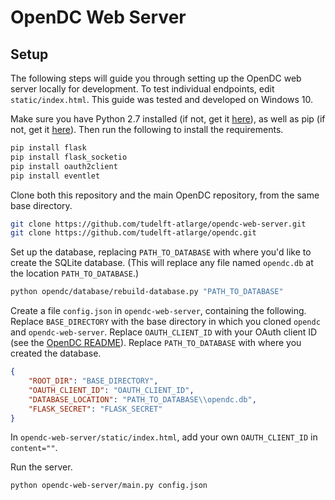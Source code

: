 # OpenDC Web Server

## Setup

The following steps will guide you through setting up the OpenDC web server locally for development. To test individual endpoints, edit `static/index.html`. This guide was tested and developed on Windows 10.

Make sure you have Python 2.7 installed (if not, get it [here](https://www.python.org/)), as well as pip (if not, get it [here](https://pip.pypa.io/en/stable/installing/)). Then run the following to install the requirements.

```bash
pip install flask
pip install flask_socketio
pip install oauth2client
pip install eventlet
```

Clone both this repository and the main OpenDC repository, from the same base directory.

```bash
git clone https://github.com/tudelft-atlarge/opendc-web-server.git
git clone https://github.com/tudelft-atlarge/opendc.git
```

Set up the database, replacing `PATH_TO_DATABASE` with where you'd like to create the SQLite database. (This will replace any file named `opendc.db` at the location `PATH_TO_DATABASE`.)

```bash
python opendc/database/rebuild-database.py "PATH_TO_DATABASE"
```

Create a file `config.json` in `opendc-web-server`, containing the following. Replace `BASE_DIRECTORY` with the base directory in which you cloned `opendc` and `opendc-web-server`. Replace `OAUTH_CLIENT_ID` with your OAuth client ID (see the [OpenDC README](https://github.com/tudelft-atlarge/opendc#preamble)). Replace `PATH_TO_DATABASE` with where you created the database.

```json
{
    "ROOT_DIR": "BASE_DIRECTORY",
    "OAUTH_CLIENT_ID": "OAUTH_CLIENT_ID",
    "DATABASE_LOCATION": "PATH_TO_DATABASE\\opendc.db",
    "FLASK_SECRET": "FLASK_SECRET"
}
```

In `opendc-web-server/static/index.html`, add your own `OAUTH_CLIENT_ID` in `content=""`.

Run the server.

```bash
python opendc-web-server/main.py config.json
```